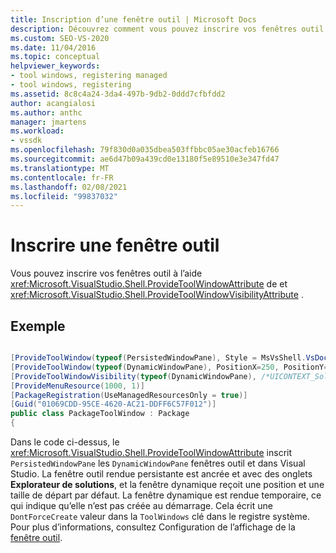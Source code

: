 ```yaml
---
title: Inscription d’une fenêtre outil | Microsoft Docs
description: Découvrez comment vous pouvez inscrire vos fenêtres outil avec Visual Studio à l’aide de aucun ProvideToolWindowAttribute et ProvideToolWindowVisibilityAttribute.
ms.custom: SEO-VS-2020
ms.date: 11/04/2016
ms.topic: conceptual
helpviewer_keywords:
- tool windows, registering managed
- tool windows, registering
ms.assetid: 8c8c4a24-3da4-497b-9db2-0ddd7cfbfdd2
author: acangialosi
ms.author: anthc
manager: jmartens
ms.workload:
- vssdk
ms.openlocfilehash: 79f830d0a035dbea503ffbbc05ae30acfeb16766
ms.sourcegitcommit: ae6d47b09a439cd0e13180f5e89510e3e347fd47
ms.translationtype: MT
ms.contentlocale: fr-FR
ms.lasthandoff: 02/08/2021
ms.locfileid: "99837032"
---
```

# <a name="register-a-tool-window"></a>Inscrire une fenêtre outil
Vous pouvez inscrire vos fenêtres outil à l’aide <xref:Microsoft.VisualStudio.Shell.ProvideToolWindowAttribute> de et  <xref:Microsoft.VisualStudio.Shell.ProvideToolWindowVisibilityAttribute> .

## <a name="example"></a>Exemple

```csharp

[ProvideToolWindow(typeof(PersistedWindowPane), Style = MsVsShell.VsDockStyle.Tabbed, Window = "3ae79031-e1bc-11d0-8f78-00a0c9110057")]
[ProvideToolWindow(typeof(DynamicWindowPane), PositionX=250, PositionY=250, Width=160, Height=180, Transient=true)]
[ProvideToolWindowVisibility(typeof(DynamicWindowPane), /*UICONTEXT_SolutionExists*/"f1536ef8-92ec-443c-9ed7-fdadf150da82")]
[ProvideMenuResource(1000, 1)]
[PackageRegistration(UseManagedResourcesOnly = true)]
[Guid("01069CDD-95CE-4620-AC21-DDFF6C57F012")]
public class PackageToolWindow : Package
{
```

 Dans le code ci-dessus, le <xref:Microsoft.VisualStudio.Shell.ProvideToolWindowAttribute> inscrit `PersistedWindowPane` les `DynamicWindowPane` fenêtres outil et dans Visual Studio. La fenêtre outil rendue persistante est ancrée et avec des onglets **Explorateur de solutions**, et la fenêtre dynamique reçoit une position et une taille de départ par défaut. La fenêtre dynamique est rendue temporaire, ce qui indique qu’elle n’est pas créée au démarrage. Cela écrit une `DontForceCreate` valeur dans la `ToolWindows` clé dans le registre système. Pour plus d’informations, consultez Configuration de l’affichage de la [fenêtre outil](/previous-versions/visualstudio/visual-studio-2015/extensibility/tool-window-display-configuration?preserve-view=true&view=vs-2015).
